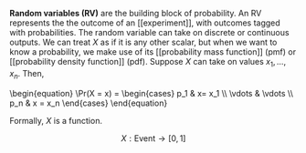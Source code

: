 **Random variables (RV)** are the building block of probability. An RV represents the the outcome of an [[experiment]], with outcomes tagged with probabilities. The random variable can take on discrete or continuous outputs. We can treat $X$ as if it is any other scalar, but when we want to know a probability, we make use of its [[probability mass function]] (pmf) or [[probability density function]] (pdf). Suppose $X$ can take on values $x_1, \dots, x_n$. Then,

\begin{equation}
\Pr(X = x) = \begin{cases} p_1 & x= x_1 \\\\ \vdots & \vdots \\\\ p_n & x = x_n \end{cases}
\end{equation}

Formally, $X$ is a function.

$$
X : \mathsf{Event} \to [0, 1]
$$
